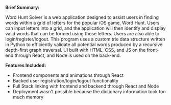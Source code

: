 
**Brief Summary:**

Word Hunt Solver is a web application designed to assist users in finding words within a grid of letters for the popular iOS game, Word Hunt. Users can input letters into a grid, and the application will then identify and display valid words that can be formed using those letters. Users are also able to login/register/logout. This program uses a custom trie data structure written in Python to efficiently validate all potential words produced by a recursive depth-first graph traversal. UI built with HTML, CSS, and JS on the front-end through React, and Node is used on the back-end.

**Features Included:**

- Frontend components and animations through React
- Backed user registration/login/logout functionality
- Full Stack linking with frontend and backend through React and Node
- Deployment wasn't possible because the dictionary information took too much memory
